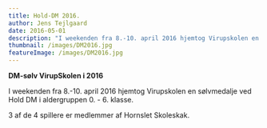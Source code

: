 ```yaml
---
title: Hold-DM 2016.
author: Jens Tejlgaard
date: 2016-05-01
description: "I weekenden fra 8.-10. april 2016 hjemtog Virupskolen en sølvmedalje ved Hold DM i aldergruppen 0. - 6. klasse."
thumbnail: /images/DM2016.jpg
featureImage: /images/DM2016.jpg
---
```


**DM-sølv VirupSkolen i 2016**

I weekenden fra 8.-10. april 2016 hjemtog Virupskolen en sølvmedalje ved Hold DM i aldergruppen 0. - 6. klasse. 

3 af de 4 spillere er medlemmer af Hornslet Skoleskak.